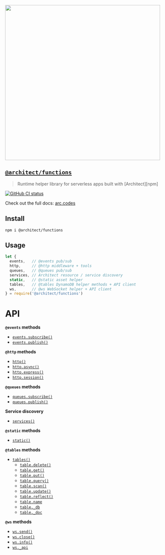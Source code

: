 [<img src="https://assets.arc.codes/architect-logo-500b@2x.png" width=500>](https://www.npmjs.com/package/@architect/functions)

## [`@architect/functions`](https://www.npmjs.com/package/@architect/functions)

> Runtime helper library for serverless apps built with [Architect][npm]

[![GitHub CI status](https://github.com/architect/functions/workflows/Node%20CI/badge.svg)](https://github.com/architect/functions/actions?query=workflow%3A%22Node+CI%22)

Check out the full docs: [arc.codes](https://arc.codes)


## Install

`npm i @architect/functions`


## Usage

```js
let {
  events,   // @events pub/sub
  http,     // @http middleware + tools
  queues,   // @queues pub/sub
  services, // Architect resource / service discovery
  static,   // @static asset helper
  tables,   // @tables DynamoDB helper methods + API client
  ws,       // @ws WebSocket helper + API client
} = require('@architect/functions')
```


# API

**`@events` methods**
- [`events.subscribe()`](https://arc.codes/docs/en/reference/runtime-helpers/node.js#arc.events.subscribe)
- [`events.publish()`](https://arc.codes/docs/en/reference/runtime-helpers/node.js#arc.events.publish)

**`@http` methods**
- [`http()`](https://arc.codes/docs/en/reference/runtime-helpers/node.js#arc.http)
- [`http.async()`](https://arc.codes/docs/en/reference/runtime-helpers/node.js#arc.http.async)
- [`http.express()`](https://arc.codes/docs/en/reference/runtime-helpers/node.js#arc.http.express)
- [`http.session()`](https://arc.codes/docs/en/reference/runtime-helpers/node.js#arc.http.session)

**`@queues` methods**
- [`queues.subscribe()`](https://arc.codes/docs/en/reference/runtime-helpers/node.js#arc.queues.subscribe)
- [`queues.publish()`](https://arc.codes/docs/en/reference/runtime-helpers/node.js#arc.queues.publish)

**Service discovery**
- [`services()`](https://arc.codes/docs/en/reference/runtime-helpers/node.js#arc.services)

**`@static` methods**
- [`static()`]([#static](https://arc.codes/docs/en/reference/runtime-helpers/node.js#arc.static))

**`@tables` methods**
- [`tables()`](https://arc.codes/docs/en/reference/runtime-helpers/node.js#arc.tables)
  - [`table.delete()`](https://arc.codes/docs/en/reference/runtime-helpers/node.js#arc.tables)
  - [`table.get()`](https://arc.codes/docs/en/reference/runtime-helpers/node.js#arc.tables)
  - [`table.put()`](https://arc.codes/docs/en/reference/runtime-helpers/node.js#arc.tables)
  - [`table.query()`](https://arc.codes/docs/en/reference/runtime-helpers/node.js#arc.tables)
  - [`table.scan()`](https://arc.codes/docs/en/reference/runtime-helpers/node.js#arc.tables)
  - [`table.update()`](https://arc.codes/docs/en/reference/runtime-helpers/node.js#arc.tables)
  - [`table.reflect()`](https://arc.codes/docs/en/reference/runtime-helpers/node.js#arc.tables)
  - [`table.name`](https://arc.codes/docs/en/reference/runtime-helpers/node.js#arc.tables)
  - [`table._db`](https://arc.codes/docs/en/reference/runtime-helpers/node.js#arc.tables)
  - [`table._doc`](https://arc.codes/docs/en/reference/runtime-helpers/node.js#arc.tables)

**`@ws` methods**
- [`ws.send()`](#https://arc.codes/docs/en/reference/runtime-helpers/node.js#arc.ws.send)
- [`ws.close()`](#https://arc.codes/docs/en/reference/runtime-helpers/node.js#arc.ws.close)
- [`ws.info()`](#https://arc.codes/docs/en/reference/runtime-helpers/node.js#arc.ws.info)
- [`ws._api`](#https://arc.codes/docs/en/reference/runtime-helpers/node.js#arc.ws.api)
